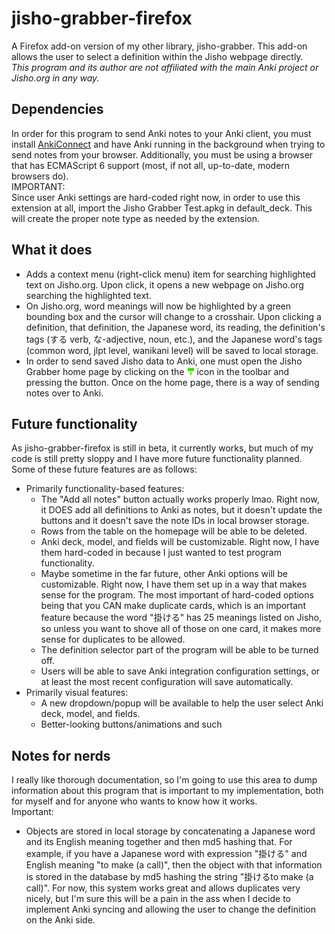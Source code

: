# jisho-grabber-firefox
A Firefox add-on version of my other library, jisho-grabber. This add-on allows
the user to
select a definition within the Jisho webpage directly.  
*This program and its author are not affiliated with the main Anki project or*
*Jisho.org in any way.*

## Dependencies
In order for this program to send Anki notes to your Anki client, you must
install [AnkiConnect](https://ankiweb.net/shared/info/2055492159) and have Anki
running in the background when trying to send notes from your browser.
Additionally, you must be using a browser that has ECMAScript 6 support (most,
if not all, up-to-date, modern browsers do).  
IMPORTANT:  
Since user Anki settings are hard-coded right now, in order to use this
extension at all, import the Jisho Grabber Test.apkg in default_deck. This will
create the proper note type as needed by the extension.

## What it does
- Adds a context menu (right-click menu) item for searching highlighted text on
  Jisho.org. Upon click, it opens a new webpage on Jisho.org searching the
  highlighted text.
- On Jisho.org, word meanings will now be highlighted by a green bounding box
  and the cursor will change to a crosshair. Upon clicking a definition, that
  definition, the Japanese word, its reading, the definition's tags (する verb,
  な-adjective, noun, etc.), and the Japanese word's tags (common word, jlpt
  level, wanikani level) will be saved to local storage.
- In order to send saved Jisho data to Anki, one must open the Jisho Grabber
  home page by clicking on the
  <img src="./icons/jisho-grabber.svg" width="12" height="12"/> icon in the
  toolbar and pressing the button. Once on the home page, there is a way of
  sending notes over to Anki.

## Future functionality
As jisho-grabber-firefox is still in beta, it currently works, but much of my
code is still pretty sloppy and I have more future functionality planned. Some
of these future features are as follows:
- Primarily functionality-based features:
  - The "Add all notes" button actually works properly lmao. Right now, it DOES
    add all definitions to Anki as notes, but it doesn't update the buttons and
    it doesn't save the note IDs in local browser storage.
  - Rows from the table on the homepage will be able to be deleted.
  - Anki deck, model, and fields will be customizable. Right now, I have them
    hard-coded in because I just wanted to test program functionality.
  - Maybe sometime in the far future, other Anki options will be customizable.
    Right now, I have them set up in a way that makes sense for the program.
    The most important of hard-coded options being that you CAN make duplicate
    cards, which is an important feature because the word "掛ける" has 25
    meanings listed on Jisho, so unless you want to shove all of those on one
    card, it makes more sense for duplicates to be allowed.
  - The definition selector part of the program will be able to be turned off.
  - Users will be able to save Anki integration configuration settings, or at
    least the most recent configuration will save automatically.
- Primarily visual features:
  - A new dropdown/popup will be available to help the user select Anki deck,
    model, and fields.
  - Better-looking buttons/animations and such

## Notes for nerds
I really like thorough documentation, so I'm going to use this area to dump
information about this program that is important to my implementation, both
for myself and for anyone who wants to know how it works.  
Important:
- Objects are stored in local storage by concatenating a Japanese word and its
  English meaning together and then md5 hashing that. For example, if you have
  a Japanese word with expression "掛ける" and English meaning "to make (a 
  call)", then the object with that information is stored in the database by
  md5 hashing the string "掛けるto make (a call)". For now, this system works
  great and allows duplicates very nicely, but I'm sure this will be a pain in
  the ass when I decide to implement Anki syncing and allowing the user to
  change the definition on the Anki side.